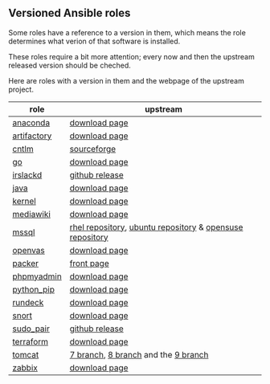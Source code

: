 ## Versioned Ansible roles
Some roles have a reference to a version in them, which means the role determines what verion of that software is installed.

These roles require a bit more attention; every now and then the upstream released version should be cheched.

Here are roles with a version in them and the webpage of the upstream project.

| role | upstream |
|------|----------|
|[anaconda](https://github.com/robertdebock/ansible-role-anaconda/blob/master/defaults/main.yml)|[download page](https://www.anaconda.com/distribution/)|
|[artifactory](https://github.com/robertdebock/ansible-role-artifactory/blob/master/defaults/main.yml)|[download page](https://dl.bintray.com/jfrog/artifactory/)|
|[cntlm](https://github.com/robertdebock/ansible-role-cntlm/blob/master/defaults/main.yml)|[sourceforge](https://sourceforge.net/projects/cntlm/files/)|
|[go](https://github.com/robertdebock/ansible-role-go/blob/master/defaults/main.yml)|[download page](https://golang.org/dl/)|
|[irslackd](https://github.com/robertdebock/ansible-role-irslackd/blob/master/defaults/main.yml)|[github release](https://github.com/adsr/irslackd/releases)|
|[java](https://github.com/robertdebock/ansible-role-java/blob/master/vars/main.yml)|[download page](https://www.oracle.com/technetwork/java/javaseproducts/downloads/index.html)|
|[kernel](https://github.com/robertdebock/ansible-role-kernel/blob/master/defaults/main.yml)|[download page](https://www.kernel.org/)|
|[mediawiki](https://github.com/robertdebock/ansible-role-mediawiki/blob/master/defaults/main.yml)|[download page](https://www.mediawiki.org/wiki/Download)|
|[mssql](https://github.com/robertdebock/ansible-role-mssql/blob/master/vars/main.yml)|[rhel repository](https://packages.microsoft.com/rhel/7/mssql-server-2017/), [ubuntu repository](https://packages.microsoft.com/ubuntu/16.04/mssql-server-2017/pool/main/m/mssql-server/) & [opensuse repository](https://packages.microsoft.com/sles/12/mssql-server-2017/)|
|[openvas](https://github.com/robertdebock/ansible-role-openvas/blob/master/vars/main.yml)|[download page](http://updates.atomicorp.com/channels/atomic/centos/7/x86_64/RPMS/)|
|[packer](https://github.com/robertdebock/ansible-role-packer/blob/master/defaults/main.yml)|[front page](https://www.packer.io/)|
|[phpmyadmin](https://github.com/robertdebock/ansible-role-phpmyadmin/blob/master/defaults/main.yml)|[download page](https://www.phpmyadmin.net/downloads/)|
|[python_pip](https://github.com/robertdebock/ansible-role-python_pip/blob/master/defaults/main.yml)|[download page](https://pypi.org/project/pip/)|
|[rundeck](https://github.com/robertdebock/ansible-role-rundeck/blob/master/vars/main.yml)|[download page](https://rundeck.org/downloads.html)|
|[snort](https://github.com/robertdebock/ansible-role-snort/blob/master/vars/main.yml)|[download page](https://www.snort.org/downloads)|
|[sudo_pair](https://github.com/robertdebock/ansible-role-sudo-pair/blob/master/defaults/main.yml)|[github release](https://github.com/square/sudo_pair/releases)|
|[terraform](https://github.com/robertdebock/ansible-role-terraform/blob/master/defaults/main.yml)|[download page](https://www.terraform.io/downloads.html)|
|[tomcat](https://github.com/robertdebock/ansible-role-tomcat/blob/master/defaults/main.yml)|[7 branch](https://tomcat.apache.org/download-70.cgi), [8 branch](https://tomcat.apache.org/download-80.cgi) and the [9 branch](https://tomcat.apache.org/download-90.cgi)|
|[zabbix](https://github.com/robertdebock/ansible-role-zabbix/blob/master/defaults/main.yml)|[download page](https://www.zabbix.com/download)|
